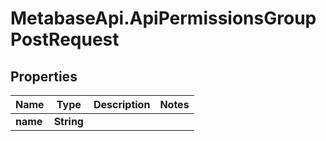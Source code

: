 # MetabaseApi.ApiPermissionsGroupPostRequest

## Properties

Name | Type | Description | Notes
------------ | ------------- | ------------- | -------------
**name** | **String** |  | 


